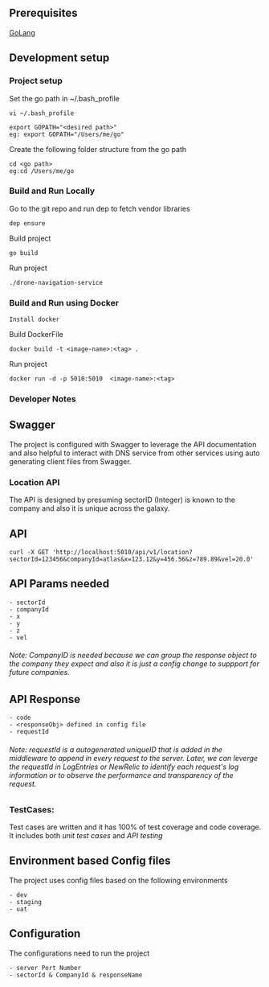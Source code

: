 
## Prerequisites
[GoLang](https://golang.org/dl/) <br>

## Development setup
### Project setup
Set the go path in ~/.bash_profile
```
vi ~/.bash_profile
```

```
export GOPATH="<desired path>"
eg: export GOPATH="/Users/me/go"
```
Create the following folder structure from the go path
```
cd <go path>
eg:cd /Users/me/go
```

### Build and Run Locally
Go to the git repo and run dep to fetch vendor libraries
```
dep ensure
```
Build project
```
go build
```
Run project
```
./drone-navigation-service
```

### Build and Run using Docker

    
```
Install docker
```
Build DockerFile
```
docker build -t <image-name>:<tag> .
```
Run project
```
docker run -d -p 5010:5010  <image-name>:<tag>
```


### Developer Notes

## Swagger

The project is configured with Swagger to leverage the API documentation and also helpful to interact with DNS service from other services using auto generating client files from Swagger.

### Location API

The API is designed by presuming sectorID (Integer) is known to the company and also it is unique across the galaxy. 

## API
```
curl -X GET 'http://localhost:5010/api/v1/location?sectorId=123456&companyId=atlas&x=123.12&y=456.56&z=789.89&vel=20.0'
 ```
## API Params needed
    - sectorId
    - companyId
    - x
    - y
    - z
    - vel
###### Note: CompanyID is needed because we can group the response object to the company they expect and also it is just a config change to suppport for future companies.
  
## API Response
    - code
    - <responseObj> defined in config file 
    - requestId
    
###### Note: _requestId_ is a autogenerated uniqueID that is added in the middleware to append in every request to the server. Later, we can leverge the requestId in LogEntries or NewRelic to identify each request's log information or to observe the performance and transparency of the request.

### TestCases:

Test cases are written and it has 100% of test coverage and code coverage. It includes both *unit test cases* and *API testing*

## Environment based Config files

The project uses config files based on the following environments

    - dev
    - staging
    - uat
    
## Configuration

The configurations need to run the project 

    - server Port Number
    - sectorId & CompanyId & responseName
        
